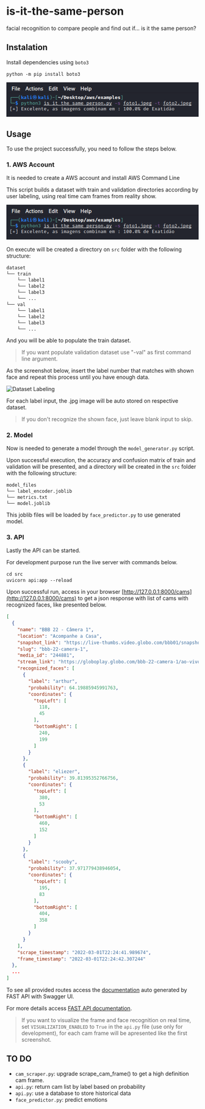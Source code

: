 # is-it-the-same-person
facial recognition to compare people and find out if... is it the same person?

## Instalation

Install dependencies using `boto3`

```shell
python -m pip install boto3
```
![Dataset Labeling](https://github.com/leandroflorida/is-it-the-same-person/blob/main/tela_inicial.png)
## Usage

To use the project successfully, you need to follow the steps below.

### 1. AWS Account

It is needed to create a AWS account and install AWS Command Line

This script builds a dataset with train and validation directories according by user labeling, using real time cam frames from reality show.

![Dataset Labeling](https://github.com/leandroflorida/is-it-the-same-person/blob/main/tela_inicial.png)


On execute will be created a directory on `src` folder with the following structure:

```
dataset
└── train
    └── label1
    └── label2
    └── label3
    └── ...
└── val
    └── label1
    └── label2
    └── label3
    └── ...
```

And you will be able to populate the train dataset.

> If you want populate validation dataset use "-val" as first command line argument.

As the screenshot below, insert the label number that matches with shown face and repeat this process until you have enough data.

![Dataset Labeling](screenshots/dataset_labeling.png)

For each label input, the .jpg image will be auto stored on respective dataset.

> If you don't recognize the shown face, just leave blank input to skip.

### 2. Model

Now is needed to generate a model through the `model_generator.py` script.

Upon successful execution, the accuracy and confusion matrix of train and validation will be presented, and a directory will be created in the `src` folder with the following structure:

```
model_files
└── label_encoder.joblib
└── metrics.txt
└── model.joblib
```

This joblib files will be loaded by `face_predictor.py` to use generated model.

### 3. API

Lastly the API can be started.

For development purpose run the live server with commands below.

```shell
cd src
uvicorn api:app --reload
```

Upon successful run, access in your browser [http://127.0.0.1:8000/cams](http://127.0.0.1:8000/cams) to get a json response with list of cams with recognized faces, like presented below.

```json
[
  {
    "name": "BBB 22 - Câmera 1",
    "location": "Acompanhe a Casa",
    "snapshot_link": "https://live-thumbs.video.globo.com/bbb01/snapshot/",
    "slug": "bbb-22-camera-1",
    "media_id": "244881",
    "stream_link": "https://globoplay.globo.com/bbb-22-camera-1/ao-vivo/244881/?category=bbb",
    "recognized_faces": [
      {
        "label": "arthur",
        "probability": 64.19885945991763,
        "coordinates": {
          "topLeft": [
            118,
            45
          ],
          "bottomRight": [
            240,
            199
          ]
        }
      },
      {
        "label": "eliezer",
        "probability": 39.81395352766756,
        "coordinates": {
          "topLeft": [
            380,
            53
          ],
          "bottomRight": [
            460,
            152
          ]
        }
      },
      {
        "label": "scooby",
        "probability": 37.971779438946054,
        "coordinates": {
          "topLeft": [
            195,
            83
          ],
          "bottomRight": [
            404,
            358
          ]
        }
      }
    ],
    "scrape_timestamp": "2022-03-01T22:24:41.989674",
    "frame_timestamp": "2022-03-01T22:24:42.307244"
  },
  ...
]
```

To see all provided routes access the [documentation](http://127.0.0.1:8000/docs) auto generated by FAST API with Swagger UI.

For more details access [FAST API documentation](https://fastapi.tiangolo.com/).

> If you want to visualize the frame and face recognition on real time, set `VISUALIZATION_ENABLED` to `True` in the `api.py` file (use only for development), for
> each cam frame will be apresented like the first screenshot.

## TO DO

- `cam_scraper.py`: upgrade scrape_cam_frame() to get a high definition cam frame.
- `api.py`: return cam list by label based on probability
- `api.py`: use a database to store historical data
- `face_predictor.py`: predict emotions
